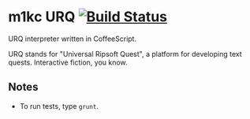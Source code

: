 m1kc URQ [![Build Status](https://travis-ci.org/m1kc/murq.png?branch=master)](https://travis-ci.org/m1kc/murq)
========

URQ interpreter written in CoffeeScript.

URQ stands for "Universal Ripsoft Quest", a platform for developing text quests. Interactive fiction, you know.


Notes
-----

* To run tests, type `grunt`.
